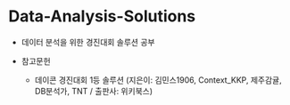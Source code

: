 # Data-Analysis-Solutions


- 데이터 분석을 위한 경진대회 솔루션 공부

- 참고문헌
  -  데이콘 경진대회 1등 솔루션 (지은이: 김민스1906, Context_KKP, 제주감귤, DB분석가, TNT / 출판사: 위키북스)
